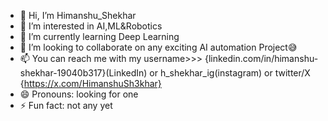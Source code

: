 - 👋 Hi, I’m Himanshu_Shekhar
- 👀 I’m interested in AI,ML&Robotics
- 🌱 I’m currently learning Deep Learning
- 💞️ I’m looking to collaborate on any exciting AI automation Project😅
- 📫 You can reach me with my username>>> {linkedin.com/in/himanshu-shekhar-19040b317}(LinkedIn) or h_shekhar_ig(instagram) or twitter/X {https://x.com/HimanshuSh3khar}
- 😄 Pronouns: looking for one 
- ⚡ Fun fact: not any yet

